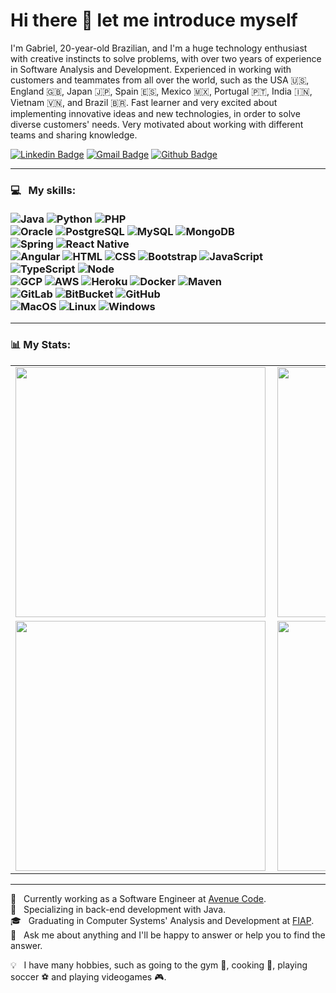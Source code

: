 # Hi there 👋 let me introduce myself

I'm Gabriel, 20-year-old Brazilian, and I'm a huge technology enthusiast with creative instincts to solve problems, with over two years of experience in Software Analysis and Development. Experienced in working with customers and teammates from all over the world, such as the USA 🇺🇸, England 🇬🇧, Japan 🇯🇵, Spain 🇪🇸, Mexico 🇲🇽, Portugal 🇵🇹, India 🇮🇳, Vietnam 🇻🇳, and Brazil 🇧🇷. Fast learner and very excited about implementing innovative ideas and new technologies, in order to solve diverse customers' needs. Very motivated about working with different teams and sharing knowledge.

[![Linkedin Badge](https://img.shields.io/badge/-LinkedIn-0077B5?style=flat&logo=Linkedin&logoColor=white&link=https://www.linkedin.com/in/gabriel-guarido-oliveira/)](https://www.linkedin.com/in/gabriel-guarido-oliveira/) [![Gmail Badge](https://img.shields.io/badge/-Gmail-c5392a?style=flat&logo=Gmail&logoColor=white&link=mailto:gabrielguarido.oliveira@gmail.com)](mailto:gabrielguarido.oliveira@gmail.com) [![Github Badge](https://img.shields.io/badge/-Github-242A2D?style=flat&logo=Github&logoColor=white&link=https://github.com/Brazil-Code)](https://github.com/Brazil-Code)

---

### 💻 &nbsp; My skills: <br/> <br/> ![Java](https://img.shields.io/badge/-Java-ff961f?style=flat&logoColor=white&logo=java) ![Python](https://img.shields.io/badge/-Python-0077B5?style=flat&logoColor=white&logo=python) ![PHP](https://img.shields.io/badge/-Php-19a7ff?style=flat&logoColor=white&logo=php) <br/> ![Oracle](https://img.shields.io/badge/-Oracle-ff0d00?style=flat&logoColor=white&logo=oracle) ![PostgreSQL](https://img.shields.io/badge/-Postgresql-19a7ff?style=flat&logoColor=white&logo=postgresql) ![MySQL](https://img.shields.io/badge/-Mysql-19a7ff?style=flat&logoColor=white&logo=mysql) ![MongoDB](https://img.shields.io/badge/-MongoDB-00d300f?style=flat&logoColor=white&logo=mongodb) <br/> ![Spring](https://img.shields.io/badge/-Spring-00d10d?style=flat&logoColor=white&logo=spring) ![React Native](https://img.shields.io/badge/-React%20Native-000000?style=flat&logoColor=white&logo=react) <br/> ![Angular](https://img.shields.io/badge/-Angular-ff0d00?style=flat&logoColor=white&logo=angular) ![HTML](https://img.shields.io/badge/-HTML-ff0d00?style=flat&logoColor=white&logo=html5) ![CSS](https://img.shields.io/badge/-CSS-196eff?style=flat&logoColor=white&logo=css3) ![Bootstrap](https://img.shields.io/badge/-Bootstrap-8c1aff?style=flat&logoColor=white&logo=bootstrap) ![JavaScript](https://img.shields.io/badge/-JavaScript-ffdd19?style=flat&logoColor=white&logo=javascript) ![TypeScript](https://img.shields.io/badge/-TypeScript-19a7ff?style=flat&logoColor=white&logo=typescript) ![Node](https://img.shields.io/badge/-Node.js-00ab0b?style=flat&logoColor=white&logo=node.js) <br/> ![GCP](https://img.shields.io/badge/-Google%20Cloud-4e84f2?style=flat&logoColor=white&logo=google-cloud) ![AWS](https://img.shields.io/badge/-AWS%20S3-000?style=flat&logoColor=amazon&logo=amazon) ![Heroku](https://img.shields.io/badge/-Heroku-6600ff?style=flat&logoColor=white&logo=heroku) ![Docker](https://img.shields.io/badge/-Docker-3385ff?style=flat&logoColor=white&logo=docker) ![Maven](https://img.shields.io/badge/-Maven-ff0000?style=flat&logoColor=orange&logo=apache) <br/> ![GitLab](https://img.shields.io/badge/-GitLab-ff6c00?style=flat&logoColor=white&logo=gitlab) ![BitBucket](https://img.shields.io/badge/-BitBucket-1962e5?style=flat&logoColor=white&logo=bitbucket) ![GitHub](https://img.shields.io/badge/-GitHub-000000?style=flat&logoColor=white&logo=github) <br/> ![MacOS](https://img.shields.io/badge/-MacOS-cccccc?style=flat&logoColor=white&logo=apple) ![Linux](https://img.shields.io/badge/-Linux-000000?style=flat&logoColor=yellow&logo=linux) ![Windows](https://img.shields.io/badge/-Windows-0066ff?style=flat&logoColor=white&logo=windows)

---

### 📊 My Stats:
<center>
<table>
  <tr>
      <td><img width="400px" align="left" src="https://github-readme-stats.vercel.app/api/top-langs/?username=gabrielguarido&hide=html&layout=compact&theme=dracula" /></td>
      <td><img width="400px" align="left" src="https://github-readme-stats.vercel.app/api?username=gabrielguarido&theme=dracula" /></td>
  </tr>  
    <tr>
      <td><img width="400px" align="left" src="https://github-readme-stats.vercel.app/api/pin/?username=gabrielguarido&repo=AlgamoneyAPI&theme=dracula" /></td>
      <td><img width="400px" align="left" src="https://github-readme-stats.vercel.app/api/pin/?username=gabrielguarido&repo=video-maker&theme=dracula" /></td>
  </tr>  
</table>
</center>

---

💼 &nbsp; Currently working as a Software Engineer at [Avenue Code](https://www.avenuecode.com/). <br/>
🚀 &nbsp; Specializing in back-end development with Java. <br/>
🎓 &nbsp; Graduating in Computer Systems' Analysis and Development at [FIAP](https://www.fiap.com.br/). <br/>
💬 &nbsp; Ask me about anything and I'll be happy to answer or help you to find the answer. <br/>

💡 &nbsp; I have many hobbies, such as going to the gym 💪, cooking 🍪, playing soccer ⚽ and playing videogames 🎮.
